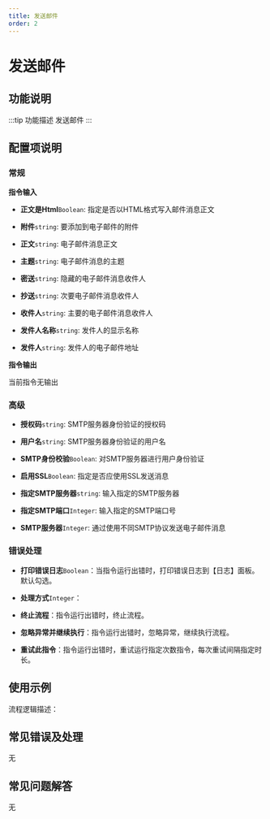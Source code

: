 ```yaml
---
title: 发送邮件
order: 2
---
```


# 发送邮件

## 功能说明

:::tip 功能描述
发送邮件
:::

## 配置项说明

### 常规

**指令输入**

- **正文是Html**`Boolean`: 指定是否以HTML格式写入邮件消息正文

- **附件**`string`: 要添加到电子邮件的附件

- **正文**`string`: 电子邮件消息正文

- **主题**`string`: 电子邮件消息的主题

- **密送**`string`: 隐藏的电子邮件消息收件人

- **抄送**`string`: 次要电子邮件消息收件人

- **收件人**`string`: 主要的电子邮件消息收件人

- **发件人名称**`string`: 发件人的显示名称

- **发件人**`string`: 发件人的电子邮件地址


**指令输出**

当前指令无输出

### 高级

- **授权码**`string`: SMTP服务器身份验证的授权码

- **用户名**`string`: SMTP服务器身份验证的用户名

- **SMTP身份校验**`Boolean`: 对SMTP服务器进行用户身份验证

- **启用SSL**`Boolean`: 指定是否应使用SSL发送消息

- **指定SMTP服务器**`string`: 输入指定的SMTP服务器

- **指定SMTP端口**`Integer`: 输入指定的SMTP端口号

- **SMTP服务器**`Integer`: 通过使用不同SMTP协议发送电子邮件消息

### 错误处理

- **打印错误日志**`Boolean`：当指令运行出错时，打印错误日志到【日志】面板。默认勾选。

- **处理方式**`Integer`：

 - **终止流程**：指令运行出错时，终止流程。

 - **忽略异常并继续执行**：指令运行出错时，忽略异常，继续执行流程。

 - **重试此指令**：指令运行出错时，重试运行指定次数指令，每次重试间隔指定时长。

## 使用示例

流程逻辑描述：

## 常见错误及处理

无

## 常见问题解答

无

